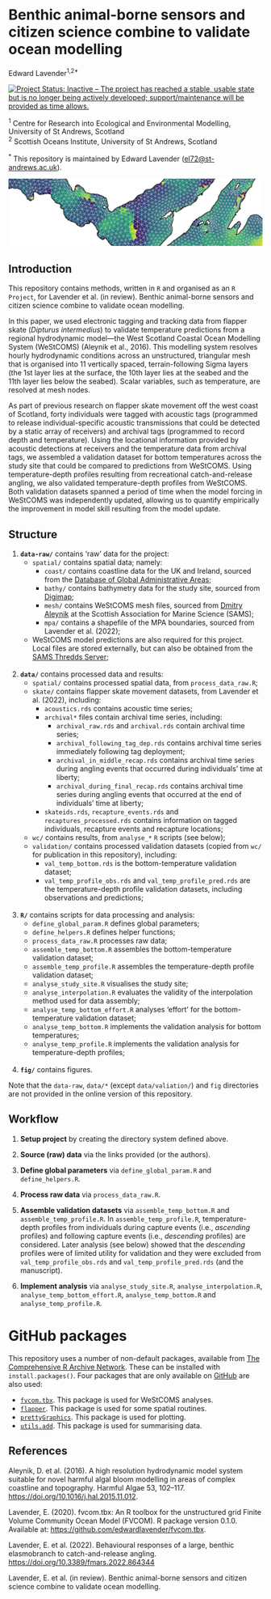 Benthic animal-borne sensors and citizen science combine to validate
ocean modelling
================
Edward Lavender<sup>1,2\*</sup>

[![Project Status: Inactive – The project has reached a stable, usable
state but is no longer being actively developed; support/maintenance
will be provided as time
allows.](https://www.repostatus.org/badges/latest/inactive.svg)](https://www.repostatus.org/#inactive)

<sup>1</sup> Centre for Research into Ecological and Environmental
Modelling, University of St Andrews, Scotland  
<sup>2</sup> Scottish Oceans Institute, University of St Andrews,
Scotland

<sup>\*</sup> This repository is maintained by Edward Lavender
(<el72@st-andrews.ac.uk>).

<img src="banner_img.png"/>

## Introduction

This repository contains methods, written in `R` and organised as an `R
Project`, for Lavender et al. (in review). Benthic animal-borne sensors
and citizen science combine to validate ocean modelling.

In this paper, we used electronic tagging and tracking data from flapper
skate (*Dipturus intermedius*) to validate temperature predictions from
a regional hydrodynamic model—the West Scotland Coastal Ocean Modelling
System (WeStCOMS) (Aleynik et al., 2016). This modelling system resolves
hourly hydrodynamic conditions across an unstructured, triangular mesh
that is organised into 11 vertically spaced, terrain-following Sigma
layers (the 1st layer lies at the surface, the 10th layer lies at the
seabed and the 11th layer lies below the seabed). Scalar variables, such
as temperature, are resolved at mesh nodes.

As part of previous research on flapper skate movement off the west
coast of Scotland, forty individuals were tagged with acoustic tags
(programmed to release individual-specific acoustic transmissions that
could be detected by a static array of receivers) and archival tags
(programmed to record depth and temperature). Using the locational
information provided by acoustic detections at receivers and the
temperature data from archival tags, we assembled a validation dataset
for bottom temperatures across the study site that could be compared to
predictions from WeStCOMS. Using temperature-depth profiles resulting
from recreational catch-and-release angling, we also validated
temperature-depth profiles from WeStCOMS. Both validation datasets
spanned a period of time when the model forcing in WeStCOMS was
independently updated, allowing us to quantify empirically the
improvement in model skill resulting from the model update.

## Structure

1.  **`data-raw/`** contains ‘raw’ data for the project:
      - `spatial/` contains spatial data; namely:
          - `coast/` contains coastline data for the UK and Ireland,
            sourced from the [Database of Global Administrative
            Areas](https://gadm.org);
          - `bathy/` contains bathymetry data for the study site,
            sourced from [Digimap](https://digimap.edina.ac.uk);
          - `mesh/` contains WeStCOMS mesh files, sourced from [Dmitry
            Aleynik](https://www.sams.ac.uk/people/researchers/aleynik-dr-dmitry/)
            at the Scottish Association for Marine Science (SAMS);
          - `mpa/` contains a shapefile of the MPA boundaries, sourced
            from Lavender et al. (2022);
      - WeStCOMS model predictions are also required for this project.
        Local files are stored externally, but can also be obtained from
        the [SAMS Thredds
        Server](https://www.sams.ac.uk/facilities/thredds/); <br/><br/>
2.  **`data/`** contains processed data and results:
      - `spatial/` contains processed spatial data, from
        `process_data_raw.R`;
      - `skate/` contains flapper skate movement datasets, from Lavender
        et al. (2022), including:
          - `acoustics.rds` contains acoustic time series;
          - `archival*` files contain archival time series, including:
              - `archival_raw.rds` and `archival.rds` contain archival
                time series;
              - `archival_following_tag_dep.rds` contains archival time
                series immediately following tag deployment;
              - `archival_in_middle_recap.rds` contains archival time
                series during angling events that occurred during
                individuals’ time at liberty;
              - `archival_during_final_recap.rds` contains archival time
                series during angling events that occurred at the end of
                individuals’ time at liberty;  
          - `skateids.rds`, `recapture_events.rds` and
            `recaptures_processed.rds` contains information on tagged
            individuals, recapture events and recapture locations;
      - `wc/` contains results, from `analyse_*` `R` scripts (see
        below);
      - `validation/` contains processed validation datasets (copied
        from `wc/` for publication in this repository), including:
          - `val_temp_bottom.rds` is the bottom-temperature validation
            dataset;
          - `val_temp_profile_obs.rds` and `val_temp_profile_pred.rds`
            are the temperature-depth profile validation datasets,
            including observations and predictions; <br/><br/>
3.  **`R/`** contains scripts for data processing and analysis:
      - `define_global_param.R` defines global parameters;
      - `define_helpers.R` defines helper functions;
      - `process_data_raw.R` processes raw data;
      - `assemble_temp_bottom.R` assembles the bottom-temperature
        validation dataset;
      - `assemble_temp_profile.R` assembles the temperature-depth
        profile validation dataset;
      - `analyse_study_site.R` visualises the study site;
      - `analyse_interpolation.R` evaluates the validity of the
        interpolation method used for data assembly;
      - `analyse_temp_bottom_effort.R` analyses ‘effort’ for the
        bottom-temperature validation dataset;
      - `analyse_temp_bottom.R` implements the validation analysis for
        bottom temperatures;
      - `analyse_temp_profile.R` implements the validation analysis for
        temperature-depth profiles; <br/><br/>
4.  **`fig/`** contains figures.

Note that the `data-raw`, `data/*` (except `data/valiation/`) and `fig`
directories are not provided in the online version of this repository.

## Workflow

1.  **Setup project** by creating the directory system defined above.

2.  **Source (raw) data** via the links provided (or the authors).

3.  **Define global parameters** via `define_global_param.R` and
    `define_helpers.R`.

4.  **Process raw data** via `process_data_raw.R`.

5.  **Assemble validation datasets** via `assemble_temp_bottom.R` and
    `assemble_temp_profile.R`. In `assemble_temp_profile.R`,
    temperature-depth profiles from individuals during capture events
    (i.e., *ascending* profiles) and following capture events (i.e.,
    *descending* profiles) are considered. Later analysis (see below)
    showed that the *descending* profiles were of limited utility for
    validation and they were excluded from `val_temp_profile_obs.rds`
    and `val_temp_profile_pred.rds` (and the manuscript).

6.  **Implement analysis** via `analyse_study_site.R`,
    `analyse_interpolation.R`, `analyse_temp_bottom_effort.R`,
    `analyse_temp_bottom.R` and `analyse_temp_profile.R`.

# GitHub packages

This repository uses a number of non-default packages, available from
[The Comprehensive R Archive Network](https://cran.r-project.org). These
can be installed with `install.packages()`. Four packages that are only
available on [GitHub](https://github.com/) are also used:

  - [`fvcom.tbx`](https://github.com/edwardlavender/fvcom.tbx). This
    package is used for WeStCOMS analyses.
  - [`flapper`](https://github.com/edwardlavender/flapper). This package
    is used for some spatial routines.
  - [`prettyGraphics`](https://github.com/edwardlavender/prettyGraphics).
    This package is used for plotting.
  - [`utils.add`](https://github.com/edwardlavender/utils.add). This
    package is used for summarising data.

## References

Aleynik, D. et al. (2016). A high resolution hydrodynamic model system
suitable for novel harmful algal bloom modelling in areas of complex
coastline and topography. Harmful Algae 53, 102–117.
<https://doi.org/10.1016/j.hal.2015.11.012>.

Lavender, E. (2020). fvcom.tbx: An R toolbox for the unstructured grid
Finite Volume Community Ocean Model (FVCOM). R package version 0.1.0.
Available at: <https://github.com/edwardlavender/fvcom.tbx>.

Lavender, E. et al. (2022). Behavioural responses of a large, benthic
elasmobranch to catch-and-release angling.
<https://doi.org/10.3389/fmars.2022.864344>

Lavender, E. et al. (in review). Benthic animal-borne sensors and
citizen science combine to validate ocean modelling.

